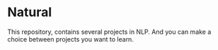 # Natural 
This repository, contains several projects in NLP.
And you can make a choice between projects you want to learn.
